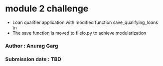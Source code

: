 # module 2 challenge
- Loan qualifier application with modified function save_qualifying_loans \n
- The save function is moved to fileio.py to achieve modularization
### Author : Anurag Garg
### Submission date : TBD
